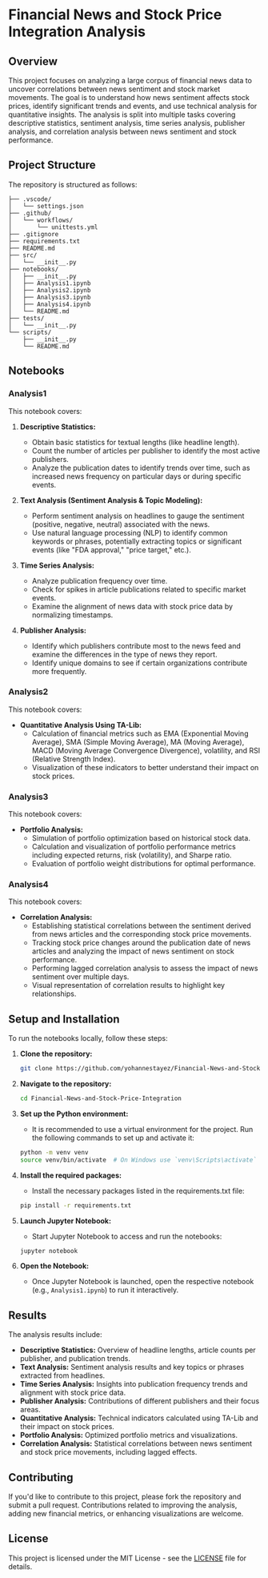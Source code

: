 # Financial News and Stock Price Integration Analysis

## Overview

This project focuses on analyzing a large corpus of financial news data to uncover correlations between news sentiment and stock market movements. The goal is to understand how news sentiment affects stock prices, identify significant trends and events, and use technical analysis for quantitative insights. The analysis is split into multiple tasks covering descriptive statistics, sentiment analysis, time series analysis, publisher analysis, and correlation analysis between news sentiment and stock performance.

## Project Structure

The repository is structured as follows:

```
├── .vscode/
│   └── settings.json
├── .github/
│   └── workflows/
│       └── unittests.yml
├── .gitignore
├── requirements.txt
├── README.md
├── src/
│   └── __init__.py
├── notebooks/
│   ├── __init__.py
│   ├── Analysis1.ipynb
│   ├── Analysis2.ipynb
│   ├── Analysis3.ipynb
│   ├── Analysis4.ipynb
│   └── README.md
├── tests/
│   └── __init__.py
└── scripts/
    ├── __init__.py
    └── README.md
```

## Notebooks

### Analysis1

This notebook covers:

1. **Descriptive Statistics:**
   - Obtain basic statistics for textual lengths (like headline length).
   - Count the number of articles per publisher to identify the most active publishers.
   - Analyze the publication dates to identify trends over time, such as increased news frequency on particular days or during specific events.

2. **Text Analysis (Sentiment Analysis & Topic Modeling):**
   - Perform sentiment analysis on headlines to gauge the sentiment (positive, negative, neutral) associated with the news.
   - Use natural language processing (NLP) to identify common keywords or phrases, potentially extracting topics or significant events (like "FDA approval," "price target," etc.).

3. **Time Series Analysis:**
   - Analyze publication frequency over time.
   - Check for spikes in article publications related to specific market events.
   - Examine the alignment of news data with stock price data by normalizing timestamps.

4. **Publisher Analysis:**
   - Identify which publishers contribute most to the news feed and examine the differences in the type of news they report.
   - Identify unique domains to see if certain organizations contribute more frequently.

### Analysis2

This notebook covers:

- **Quantitative Analysis Using TA-Lib:**
   - Calculation of financial metrics such as EMA (Exponential Moving Average), SMA (Simple Moving Average), MA (Moving Average), MACD (Moving Average Convergence Divergence), volatility, and RSI (Relative Strength Index).
   - Visualization of these indicators to better understand their impact on stock prices.

### Analysis3

This notebook covers:

- **Portfolio Analysis:**
   - Simulation of portfolio optimization based on historical stock data.
   - Calculation and visualization of portfolio performance metrics including expected returns, risk (volatility), and Sharpe ratio.
   - Evaluation of portfolio weight distributions for optimal performance.

### Analysis4

This notebook covers:

- **Correlation Analysis:**
   - Establishing statistical correlations between the sentiment derived from news articles and the corresponding stock price movements.
   - Tracking stock price changes around the publication date of news articles and analyzing the impact of news sentiment on stock performance.
   - Performing lagged correlation analysis to assess the impact of news sentiment over multiple days.
   - Visual representation of correlation results to highlight key relationships.

## Setup and Installation

To run the notebooks locally, follow these steps:

1. **Clone the repository:**
   ```bash
   git clone https://github.com/yohannestayez/Financial-News-and-Stock-Price-Integration.git
   ```

2. **Navigate to the repository:**
   ```bash
   cd Financial-News-and-Stock-Price-Integration
   ```

3. **Set up the Python environment:**
   - It is recommended to use a virtual environment for the project. Run the following commands to set up and activate it:
   ```bash
   python -m venv venv
   source venv/bin/activate  # On Windows use `venv\Scripts\activate`
   ```

4. **Install the required packages:**
   - Install the necessary packages listed in the requirements.txt file:
   ```bash
   pip install -r requirements.txt
   ```

5. **Launch Jupyter Notebook:**
   - Start Jupyter Notebook to access and run the notebooks:
   ```bash
   jupyter notebook
   ```

6. **Open the Notebook:**
   - Once Jupyter Notebook is launched, open the respective notebook (e.g., `Analysis1.ipynb`) to run it interactively.

## Results

The analysis results include:

- **Descriptive Statistics:** Overview of headline lengths, article counts per publisher, and publication trends.
- **Text Analysis:** Sentiment analysis results and key topics or phrases extracted from headlines.
- **Time Series Analysis:** Insights into publication frequency trends and alignment with stock price data.
- **Publisher Analysis:** Contributions of different publishers and their focus areas.
- **Quantitative Analysis:** Technical indicators calculated using TA-Lib and their impact on stock prices.
- **Portfolio Analysis:** Optimized portfolio metrics and visualizations.
- **Correlation Analysis:** Statistical correlations between news sentiment and stock price movements, including lagged effects.

## Contributing

If you'd like to contribute to this project, please fork the repository and submit a pull request. Contributions related to improving the analysis, adding new financial metrics, or enhancing visualizations are welcome.

## License

This project is licensed under the MIT License - see the [LICENSE](LICENSE) file for details.

